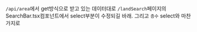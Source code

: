 `/api/area`에서 get방식으로 받고 있는 데이터대로 `/landSearch`페이지의 SearchBar.tsx컴포넌트에서 select부분이 수정되길 바래.
그리고 `층수` select와 마찬가지로 